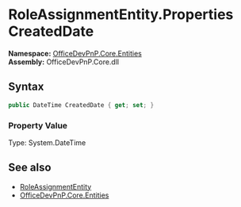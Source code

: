 # RoleAssignmentEntity.Properties CreatedDate
  

**Namespace:** [OfficeDevPnP.Core.Entities](OfficeDevPnP.Core.Entities.md)  
**Assembly:** OfficeDevPnP.Core.dll  
## Syntax
```C#
public DateTime CreatedDate { get; set; }
```

### Property Value
Type: System.DateTime  

## See also
- [RoleAssignmentEntity](OfficeDevPnP.Core.Entities.RoleAssignmentEntity.md) 
- [OfficeDevPnP.Core.Entities](OfficeDevPnP.Core.Entities.md) 
